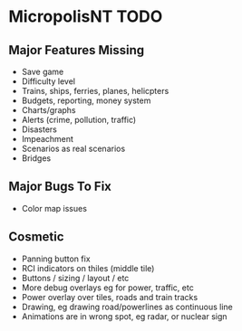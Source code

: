 # MicropolisNT TODO

## Major Features Missing
- Save game
- Difficulty level
- Trains, ships, ferries, planes, helicpters
- Budgets, reporting, money system
- Charts/graphs
- Alerts (crime, pollution, traffic)
- Disasters
- Impeachment
- Scenarios as real scenarios
- Bridges


## Major Bugs To Fix
- Color map issues

## Cosmetic
- Panning button fix
- RCI indicators on thiles (middle tile)
- Buttons / sizing / layout / etc
- More debug overlays eg for power, traffic, etc
- Power overlay over tiles, roads and train tracks
- Drawing, eg drawing road/powerlines as continuous line
- Animations are in wrong spot, eg radar, or nuclear sign
